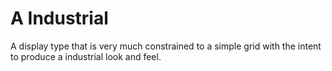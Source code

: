 # A Industrial

A display type that is very much constrained to a simple grid with the intent
to produce a industrial look and feel.
